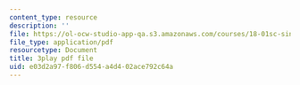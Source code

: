 ```yaml
---
content_type: resource
description: ''
file: https://ol-ocw-studio-app-qa.s3.amazonaws.com/courses/18-01sc-single-variable-calculus-fall-2010/e03d2a97f806d554a4d402ace792c64a_eRCN3daFCmU.pdf
file_type: application/pdf
resourcetype: Document
title: 3play pdf file
uid: e03d2a97-f806-d554-a4d4-02ace792c64a
---
```

